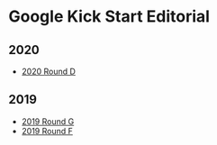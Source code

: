# Google Kick Start Editorial

## 2020

- [2020 Round D](./2020D/)

## 2019

- [2019 Round G](/editorial/kick-start/2019G/)
- [2019 Round F](/editorial/kick-start/2019F/)

